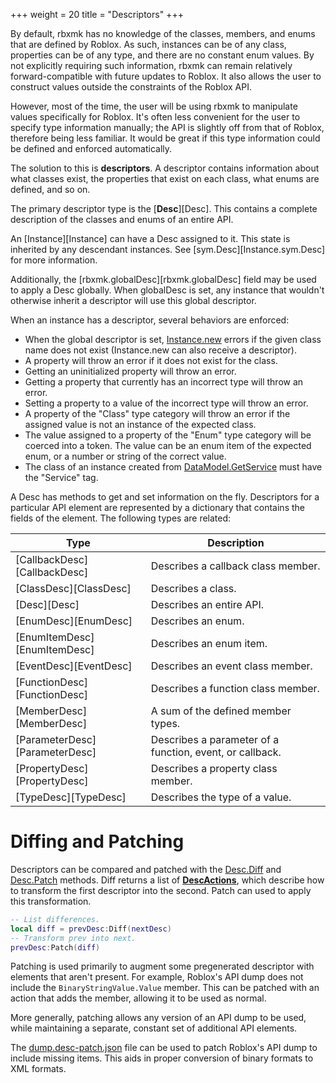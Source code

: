 +++
weight = 20
title = "Descriptors"
+++

By default, rbxmk has no knowledge of the classes, members, and enums that are
defined by Roblox. As such, instances can be of any class, properties can be of
any type, and there are no constant enum values. By not explicitly requiring
such information, rbxmk can remain relatively forward-compatible with future
updates to Roblox. It also allows the user to construct values outside the
constraints of the Roblox API.

However, most of the time, the user will be using rbxmk to manipulate values
specifically for Roblox. It's often less convenient for the user to specify type
information manually; the API is slightly off from that of Roblox, therefore
being less familiar. It would be great if this type information could be defined
and enforced automatically.

The solution to this is **descriptors**. A descriptor contains information about
what classes exist, the properties that exist on each class, what enums are
defined, and so on.

The primary descriptor type is the [**Desc**][Desc]. This contains a complete
description of the classes and enums of an entire API.

An [Instance][Instance] can have a Desc assigned to it. This state is inherited
by any descendant instances. See [sym.Desc][Instance.sym.Desc] for more
information.

Additionally, the [rbxmk.globalDesc][rbxmk.globalDesc] field may be used to
apply a Desc globally. When globalDesc is set, any instance that wouldn't
otherwise inherit a descriptor will use this global descriptor.

When an instance has a descriptor, several behaviors are enforced:

- When the global descriptor is set,
  [Instance.new](types.md#user-content-instancenew) errors if the given class
  name does not exist (Instance.new can also receive a descriptor).
- A property will throw an error if it does not exist for the class.
- Getting an uninitialized property will throw an error.
- Getting a property that currently has an incorrect type will throw an error.
- Setting a property to a value of the incorrect type will throw an error.
- A property of the "Class" type category will throw an error if the assigned
  value is not an instance of the expected class.
- The value assigned to a property of the "Enum" type category will be coerced
  into a token. The value can be an enum item of the expected enum, or a number
  or string of the correct value.
- The class of an instance created from
  [DataModel.GetService](types.md#user-content-datamodelgetservice) must have
  the "Service" tag.

A Desc has methods to get and set information on the fly. Descriptors for a
particular API element are represented by a dictionary that contains the fields
of the element. The following types are related:

Type                           | Description
-------------------------------|------------
[CallbackDesc][CallbackDesc]   | Describes a callback class member.
[ClassDesc][ClassDesc]         | Describes a class.
[Desc][Desc]                   | Describes an entire API.
[EnumDesc][EnumDesc]           | Describes an enum.
[EnumItemDesc][EnumItemDesc]   | Describes an enum item.
[EventDesc][EventDesc]         | Describes an event class member.
[FunctionDesc][FunctionDesc]   | Describes a function class member.
[MemberDesc][MemberDesc]       | A sum of the defined member types.
[ParameterDesc][ParameterDesc] | Describes a parameter of a function, event, or callback.
[PropertyDesc][PropertyDesc]   | Describes a property class member.
[TypeDesc][TypeDesc]           | Describes the type of a value.

# Diffing and Patching
[diffing-and-patching]: #user-content-diffing-and-patching

Descriptors can be compared and patched with the
[Desc.Diff](types.md#user-content-descdiff) and
[Desc.Patch](types.md#user-content-descpatch) methods. Diff returns a list of
[**DescActions**](types.md#user-content-descaction), which describe how to
transform the first descriptor into the second. Patch can used to apply this
transformation.

```lua
-- List differences.
local diff = prevDesc:Diff(nextDesc)
-- Transform prev into next.
prevDesc:Patch(diff)
```

Patching is used primarily to augment some pregenerated descriptor with elements
that aren't present. For example, Roblox's API dump does not include the
`BinaryStringValue.Value` member. This can be patched with an action that adds
the member, allowing it to be used as normal.

More generally, patching allows any version of an API dump to be used, while
maintaining a separate, constant set of additional API elements.

The [dump.desc-patch.json][dumpPatch] file can be used to patch Roblox's API
dump to include missing items. This aids in proper conversion of binary formats
to XML formats.

[dumpPatch]: examples/dump-patch
